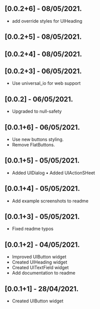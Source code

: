 ## [0.0.2+6] - 08/05/2021.
* add override styles for UIHeading
## [0.0.2+5] - 08/05/2021.

## [0.0.2+4] - 08/05/2021.
## [0.0.2+3] - 06/05/2021.
* Use universal_io for web support
## [0.0.2] - 06/05/2021.

* Upgraded to null-safety
## [0.0.1+6] - 06/05/2021.

* Use new buttons styling.
* Remove FlatButtons.
## [0.0.1+5] - 05/05/2021.

* Added UIDialog
• Added UIActionSHeet
## [0.0.1+4] - 05/05/2021.

* Add example screenshots to readme
## [0.0.1+3] - 05/05/2021.

* Fixed readme typos
## [0.0.1+2] - 04/05/2021.

* Improved UIButton widget
* Created UIHeading widget
* Created UITextField widget
* Add documentation to readme
## [0.0.1+1] - 28/04/2021.

* Created UIButton widget
